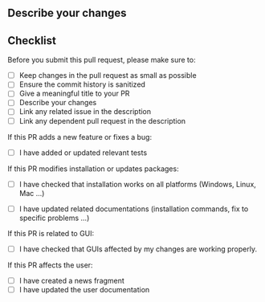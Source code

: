 <!-- You can erase any parts of this template not applicable to your pull request -->

## Describe your changes

<!-- Why this PR exist ? what is its goal ?
     Give some context about the changes
     Draw attention to the details that should not be overlooked -->

## Checklist

Before you submit this pull request, please make sure to:

- [ ] Keep changes in the pull request as small as possible
   <!-- Move unrelated changes to a new pull request -->
- [ ] Ensure the commit history is sanitized
   <!-- Commits should have a meaningful title and contain a coherent set of changes
        Squash commits that are only relevant to the branch context -->
- [ ] Give a meaningful title to your PR
- [ ] Describe your changes
   <!-- Give some context about the changes
        Draw attention to the details that should not be overlooked -->
- [ ] Link any related issue in the description
   <!-- You can add `closes #<IssueID>` to close the issue when the PR is merged -->
- [ ] Link any dependent pull request in the description

If this PR adds a new feature or fixes a bug:

- [ ] I have added or updated relevant tests

If this PR modifies installation or updates packages:

- [ ] I have checked that installation works on all platforms (Windows, Linux, Mac ...)
    <!-- If you don't have a specific platform, seek help of someone that have it. -->

- [ ] I have updated related documentations (installation commands, fix to specific problems ...)

If this PR is related to GUI:

- [ ] I have checked that GUIs affected by my changes are working properly.

If this PR affects the user:

<!-- Changes that have an impact for the user:
     - UI has been changed
     - A message displayed to the user has been changed
     - A new feature has been added
     - A use case has been modified
     - ... -->

- [ ] I have created a news fragment
   <!-- The news fragments are used to generate the changelog -->
- [ ] I have updated the user documentation
